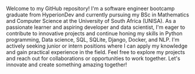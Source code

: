 Welcome to my GitHub repository! I'm a software engineer bootcamp graduate from HyperionDev and currently
pursuing my BSc in Mathematics and Computer Science at the University of South Africa (UNISA). 
As a passionate learner and aspiring developer and data scientist, I'm eager to contribute to innovative projects and continue
honing my skills in Python programming, Data science, SQL, SQLite, Django, Docker, and NLP. I'm actively seeking junior or
intern positions where I can apply my knowledge and gain practical experience in the field. Feel free to explore
my projects and reach out for collaborations or opportunities to work together. Let's innovate and create
something amazing together!

<!---
SizweT/SizweT is a ✨ special ✨ repository because its `README.md` (this file) appears on your GitHub profile.
You can click the Preview link to take a look at your changes.
--->

